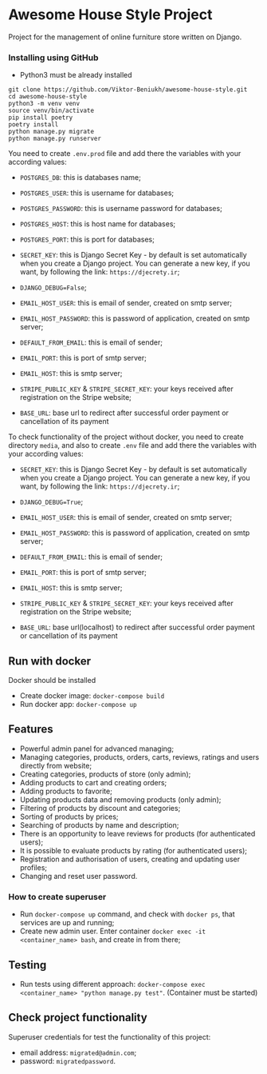 # Awesome House Style Project

Project for the management of online furniture store written on Django.


### Installing using GitHub

- Python3 must be already installed

```shell
git clone https://github.com/Viktor-Beniukh/awesome-house-style.git
cd awesome-house-style
python3 -m venv venv
source venv/bin/activate
pip install poetry
poetry install
python manage.py migrate
python manage.py runserver   
```

You need to create `.env.prod` file and add there the variables with your according values:
- `POSTGRES_DB`: this is databases name;
- `POSTGRES_USER`: this is username for databases;
- `POSTGRES_PASSWORD`: this is username password for databases;
- `POSTGRES_HOST`: this is host name for databases;
- `POSTGRES_PORT`: this is port for databases;
- `SECRET_KEY`: this is Django Secret Key - by default is set automatically when you create a Django project.
                You can generate a new key, if you want, by following the link: `https://djecrety.ir`;
- `DJANGO_DEBUG=False`;

- `EMAIL_HOST_USER`: this is email of sender, created on smtp server;
- `EMAIL_HOST_PASSWORD`: this is password of application, created on smtp server;
- `DEFAULT_FROM_EMAIL`: this is email of sender;
- `EMAIL_PORT`: this is port of smtp server;
- `EMAIL_HOST`: this is smtp server;

- `STRIPE_PUBLIC_KEY` & `STRIPE_SECRET_KEY`: your keys received after registration on the Stripe website;
- `BASE_URL`: base url to redirect after successful order payment or cancellation of its payment


To check functionality of the project without docker, you need to create directory `media`, and also to create
`.env` file and add there the variables with your according values:

- `SECRET_KEY`: this is Django Secret Key - by default is set automatically when you create a Django project.
                You can generate a new key, if you want, by following the link: `https://djecrety.ir`;
- `DJANGO_DEBUG=True`;

- `EMAIL_HOST_USER`: this is email of sender, created on smtp server;
- `EMAIL_HOST_PASSWORD`: this is password of application, created on smtp server;
- `DEFAULT_FROM_EMAIL`: this is email of sender;
- `EMAIL_PORT`: this is port of smtp server;
- `EMAIL_HOST`: this is smtp server;

- `STRIPE_PUBLIC_KEY` & `STRIPE_SECRET_KEY`: your keys received after registration on the Stripe website;
- `BASE_URL`: base url(localhost) to redirect after successful order payment or cancellation of its payment



## Run with docker

Docker should be installed

- Create docker image: `docker-compose build`
- Run docker app: `docker-compose up`



## Features

- Powerful admin panel for advanced managing;
- Managing categories, products, orders, carts, reviews, ratings and users directly from website;
- Creating categories, products of store (only admin);
- Adding products to cart and creating orders;
- Adding products to favorite;
- Updating products data and removing products (only admin);
- Filtering of products by discount and categories;
- Sorting of products by prices;
- Searching of products by name and description;
- There is an opportunity to leave reviews for products (for authenticated users);
- It is possible to evaluate products by rating (for authenticated users);
- Registration and authorisation of users, creating and updating user profiles;
- Changing and reset user password.
    
  
### How to create superuser

- Run `docker-compose up` command, and check with `docker ps`, that services are up and running;
- Create new admin user. Enter container `docker exec -it <container_name> bash`, and create in from there;



## Testing

- Run tests using different approach: `docker-compose exec <container_name> "python manage.py test"`. (Container must be started) 
  


## Check project functionality

Superuser credentials for test the functionality of this project:
- email address: `migrated@admin.com`;
- password: `migratedpassword`.
